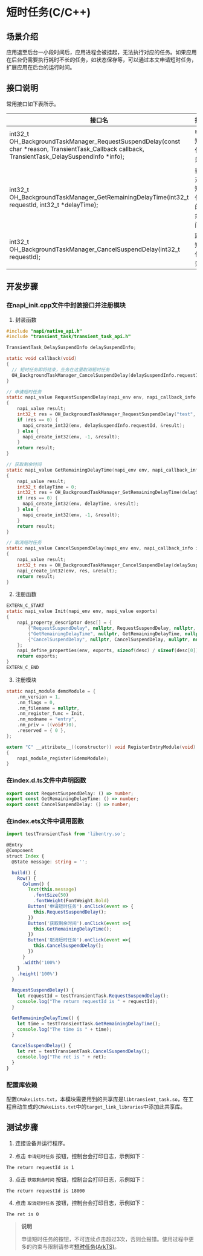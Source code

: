 # 短时任务(C/C++)

## 场景介绍

应用退至后台一小段时间后，应用进程会被挂起，无法执行对应的任务。如果应用在后台仍需要执行耗时不长的任务，如状态保存等，可以通过本文申请短时任务，扩展应用在后台的运行时间。

## 接口说明

常用接口如下表所示。


| 接口名 | 描述 |
| -------- | -------- |
| int32_t OH_BackgroundTaskManager_RequestSuspendDelay(const char *reason, TransientTask_Callback callback, TransientTask_DelaySuspendInfo *info); | 申请短时任务。 |
| int32_t OH_BackgroundTaskManager_GetRemainingDelayTime(int32_t requestId, int32_t *delayTime); | 获取对应短时任务的剩余时间。 |
| int32_t OH_BackgroundTaskManager_CancelSuspendDelay(int32_t requestId); | 取消短时任务。 |

## 开发步骤

### 在napi_init.cpp文件中封装接口并注册模块
1. 封装函数
  ```C
  #include "napi/native_api.h"
  #include "transient_task/transient_task_api.h"

  TransientTask_DelaySuspendInfo delaySuspendInfo;

  static void callback(void)
  {
    // 短时任务即将结束，业务在这里取消短时任务
    OH_BackgroundTaskManager_CancelSuspendDelay(delaySuspendInfo.requestId);
  }

  // 申请短时任务
  static napi_value RequestSuspendDelay(napi_env env, napi_callback_info info)
  {
      napi_value result;
      int32_t res = OH_BackgroundTaskManager_RequestSuspendDelay("test", callback, &delaySuspendInfo);
      if (res == 0) {
        napi_create_int32(env, delaySuspendInfo.requestId, &result);
      } else {
        napi_create_int32(env, -1, &result);
      }
      return result;
  }

  // 获取剩余时间
  static napi_value GetRemainingDelayTime(napi_env env, napi_callback_info info)
  {
      napi_value result;
      int32_t delayTime = 0;
      int32_t res = OH_BackgroundTaskManager_GetRemainingDelayTime(delaySuspendInfo.requestId, &delayTime);
      if (res == 0) {
        napi_create_int32(env, delayTime, &result);
      } else {
        napi_create_int32(env, -1, &result);
      }
      return result;
  }

  // 取消短时任务
  static napi_value CancelSuspendDelay(napi_env env, napi_callback_info info)
  {
      napi_value result;
      int32_t res = OH_BackgroundTaskManager_CancelSuspendDelay(delaySuspendInfo.requestId);
      napi_create_int32(env, res, &result);
      return result;
  }

  ```
  2. 注册函数
  ```C
  EXTERN_C_START
  static napi_value Init(napi_env env, napi_value exports)
  {
      napi_property_descriptor desc[] = {
          {"RequestSuspendDelay", nullptr, RequestSuspendDelay, nullptr, nullptr, nullptr, napi_default, nullptr},
          {"GetRemainingDelayTime", nullptr, GetRemainingDelayTime, nullptr, nullptr, nullptr, napi_default, nullptr},
          {"CancelSuspendDelay", nullptr, CancelSuspendDelay, nullptr, nullptr, nullptr, napi_default, nullptr},
      };
      napi_define_properties(env, exports, sizeof(desc) / sizeof(desc[0]), desc);
      return exports;
  }
  EXTERN_C_END
  ```

  3. 注册模块

  ```C
  static napi_module demoModule = {
      .nm_version = 1,
      .nm_flags = 0,
      .nm_filename = nullptr,
      .nm_register_func = Init,
      .nm_modname = "entry",
      .nm_priv = ((void*)0),
      .reserved = { 0 },
  };

  extern "C" __attribute__((constructor)) void RegisterEntryModule(void)
  {
      napi_module_register(&demoModule);
  }
  ```

### 在index.d.ts文件中声明函数
  ```ts
  export const RequestSuspendDelay: () => number;
  export const GetRemainingDelayTime: () => number;
  export const CancelSuspendDelay: () => number;
  ```

### 在index.ets文件中调用函数

  ```ts
  import testTransientTask from 'libentry.so';

  @Entry
  @Component
  struct Index {
    @State message: string = '';

    build() {
      Row() {
        Column() {
          Text(this.message)
            .fontSize(50)
            .fontWeight(FontWeight.Bold)
          Button('申请短时任务').onClick(event => {
            this.RequestSuspendDelay();
          })
          Button('获取剩余时间').onClick(event =>{
            this.GetRemainingDelayTime();
          })
          Button('取消短时任务').onClick(event =>{
            this.CancelSuspendDelay();
          })
        }
        .width('100%')
      }
      .height('100%')
    }

    RequestSuspendDelay() {
      let requestId = testTransientTask.RequestSuspendDelay();
      console.log("The return requestId is " + requestId);
    }

    GetRemainingDelayTime() {
      let time = testTransientTask.GetRemainingDelayTime();
      console.log("The time is " + time);
    }

    CancelSuspendDelay() {
      let ret = testTransientTask.CancelSuspendDelay();
      console.log("The ret is " + ret);
    }
  }

  ```

### 配置库依赖
配置`CMakeLists.txt`，本模块需要用到的共享库是`libtransient_task.so`，在工程自动生成的`CMakeLists.txt`中的`target_link_libraries`中添加此共享库。

## 测试步骤

1. 连接设备并运行程序。

2. 点击 `申请短时任务` 按钮，控制台会打印日志，示例如下：
  ```
  The return requestId is 1
  ```

3. 点击 `获取剩余时间` 按钮，控制台会打印日志，示例如下：

  ```
  The return requestId is 18000
  ```
4. 点击 `取消短时任务` 按钮，控制台会打印日志，示例如下：

  ```
  The ret is 0
  ```
> **说明**
>
>申请短时任务的按钮，不可连续点击超过3次，否则会报错。使用过程中更多的约束与限制请参考[短时任务(ArkTS)](transient-task.md#约束与限制)。
